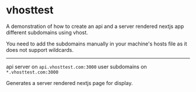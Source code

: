 # vhosttest

A demonstration of how to create an api and a server rendered nextjs app different subdomains using vhost.

You need to add the subdomains manually in your machine's hosts file as it does not support wildcards.

---

api server on `api.vhosttest.com:3000`
user subdomains on `*.vhosttest.com:3000`

Generates a server rendered nextjs page for display.
